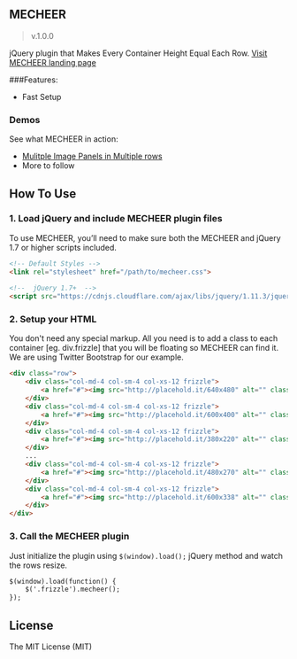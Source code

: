 ## MECHEER ##
>v.1.0.0

jQuery plugin that Makes Every Container Height Equal Each Row.
[Visit MECHEER landing page](http://andrewalba.github.io/mecheer)

###Features:
* Fast Setup

### Demos
See what MECHEER in action:
* [Mulitple Image Panels in Multiple rows](http://andrewalba.github.io/mecheer/)
* More to follow

## How To Use ##

### 1. Load jQuery and include MECHEER plugin files
To use MECHEER, you’ll need to make sure both the MECHEER and jQuery 1.7 or higher scripts included.

```html
<!-- Default Styles -->
<link rel="stylesheet" href="/path/to/mecheer.css">
 
<!--  jQuery 1.7+  -->
<script src="https://cdnjs.cloudflare.com/ajax/libs/jquery/1.11.3/jquery.min.map"></script>
```
### 2. Setup your HTML
You don't need any special markup. All you need is to add a class to each container [eg. div.frizzle] that you will be floating so MECHEER can find it. We are using Twitter Bootstrap for our example.

```html
<div class="row">
	<div class="col-md-4 col-sm-4 col-xs-12 frizzle">
		<a href="#"><img src="http://placehold.it/640x480" alt="" class="img-responsive"/></a>
	</div>
	<div class="col-md-4 col-sm-4 col-xs-12 frizzle">
		<a href="#"><img src="http://placehold.it/600x400" alt="" class="img-responsive"/></a>
	</div>
	<div class="col-md-4 col-sm-4 col-xs-12 frizzle">
		<a href="#"><img src="http://placehold.it/380x220" alt="" class="img-responsive"/></a>
	</div>
	...
	<div class="col-md-4 col-sm-4 col-xs-12 frizzle">
		<a href="#"><img src="http://placehold.it/480x270" alt="" class="img-responsive"/></a>
	</div>
	<div class="col-md-4 col-sm-4 col-xs-12 frizzle">
		<a href="#"><img src="http://placehold.it/600x338" alt="" class="img-responsive"/></a>
	</div>
</div>
```
### 3. Call the MECHEER plugin
Just initialize the plugin using `$(window).load();` jQuery method and watch the rows resize.

```html
$(window).load(function() {
	$('.frizzle').mecheer();
});
```

License
------------
The MIT License (MIT)